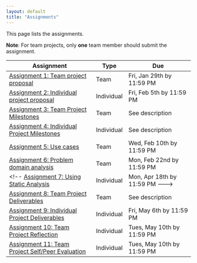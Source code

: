 ```yaml
---
layout: default
title: "Assignments"
---
```


This page lists the assignments.

**Note**: For team projects, only **one** team member should submit the assignment.

Assignment | Type | Due
---------- | ---- | ---
[Assignment 1: Team project proposal](assign01.html) | Team | Fri, Jan 29th by 11:59 PM
[Assignment 2: Individual project proposal](assign02.html) | Individual | Fri, Feb 5th by 11:59 PM
[Assignment 3: Team Project Milestones](assign03.html) | Team | See description
[Assignment 4: Individual Project Milestones](assign04.html) | Individual | See description
[Assignment 5: Use cases](assign05.html) | Team | Wed, Feb 10th by 11:59 PM
[Assignment 6: Problem domain analysis](assign06.html) | Team | Mon, Feb 22nd by 11:59 PM
<!-- [Assignment 7: Using Static Analysis](assign07.html) | Individual | Mon, Apr 18th by 11:59 PM --->
[Assignment 8: Team Project Deliverables](assign08.html) | Team | See description
[Assignment 9: Individual Project Deliverables](assign09.html) | Individual | Fri, May 6th by 11:59 PM
[Assignment 10: Team Project Reflection](assign10.html) | Individual | Tues, May 10th by 11:59 PM
[Assignment 11: Team Project Self/Peer Evaluation](assign11.html) | Individual | Tues, May 10th by 11:59 PM
